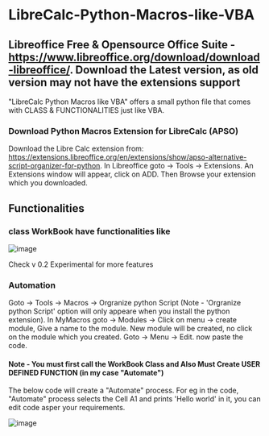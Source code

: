 # LibreCalc-Python-Macros-like-VBA

## Libreoffice Free & Opensource Office Suite - https://www.libreoffice.org/download/download-libreoffice/. Download the Latest version, as old version may not have the extensions support

"LibreCalc Python Macros like VBA" offers a small python file that comes with CLASS &amp; FUNCTIONALITIES just like VBA.


### Download Python Macros Extension for LibreCalc (APSO)

Download the Libre Calc extension from: https://extensions.libreoffice.org/en/extensions/show/apso-alternative-script-organizer-for-python.
In Libreoffice goto -> Tools -> Extensions.
An Extensions window will appear, click on ADD.
Then Browse your extension which you downloaded.


## Functionalities

### class WorkBook have functionalities like
![image](https://github.com/user-attachments/assets/5d759efd-70ac-4ffc-a6e1-a08b8e58e800)



Check v 0.2 Experimental for more features 


### Automation

Goto -> Tools -> Macros -> Orgranize python Script (Note - 'Orgranize python Script' option will only appeare when you install the python extension).
In MyMacros goto -> Modules -> Click on menu -> create module, Give a name to the module.
New module will be created, no click on the module which you created.
Goto -> Menu -> Edit.
now paste the code.



#### Note - You must first call the WorkBook Class and Also Must Create USER DEFINED FUNCTION (in my case "Automate")
The below code will create a "Automate" process. For eg in the code, "Automate" process selects the Cell A1 and prints 'Hello world' in it, you can edit code asper your requirements.

![image](https://github.com/user-attachments/assets/a5b673ac-8f01-46b0-89a4-1fa564354866)

